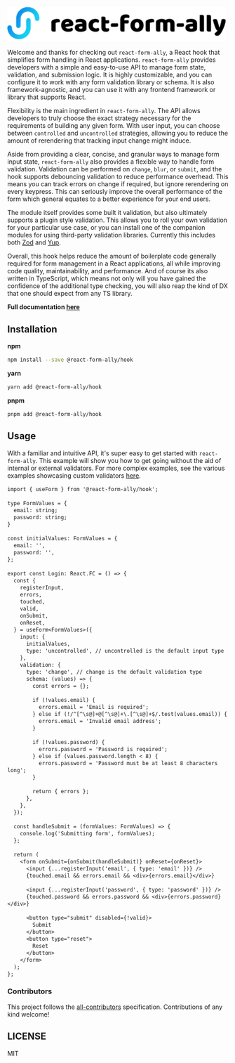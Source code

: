 <img src="https://github.com/platypusrex/react-form-ally/blob/master/docs/public/default.svg" data-canonical-src="https://github.com/platypusrex/react-form-ally/blob/master/docs/public/default.svg" width="500" />

Welcome and thanks for checking out `react-form-ally`, a React hook that simplifies form handling in React applications.
`react-form-ally` provides developers with a simple and easy-to-use API to manage form state, validation, and
submission logic. It is highly customizable, and you can configure it to work with any form validation library or
schema. It is also framework-agnostic, and you can use it with any frontend framework or library that supports React.

Flexibility is the main ingredient in `react-form-ally`. The API allows developers to truly choose the exact strategy
necessary for the requirements of building any given form. With user input, you can choose between `controlled` and
`uncontrolled` strategies, allowing you to reduce the amount of rerendering that tracking input change might induce.

Aside from providing a clear, concise, and granular ways to manage form input state, `react-form-ally` also provides
a flexible way to handle form validation. Validation can be performed on `change`, `blur`, or `submit`, and the hook
supports debouncing validation to reduce performance overhead. This means you can track errors on change if required,
but ignore rerendering on every keypress. This can seriously improve the overall performance of the form which general
equates to a better experience for your end users.

The module itself provides some built it validation, but also ultimately supports a plugin style validation. This
allows you to roll your own validation for your particular use case, or you can install one of the companion modules
for using third-party validation libraries. Currently this includes both [Zod](https://zod.dev) and
[Yup](https://github.com/jquense/yup).

Overall, this hook helps reduce the amount of boilerplate code generally required for form management in a React
applications, all while improving code quality, maintainability, and performance. And of course its also written in
TypeScript, which means not only will you have gained the confidence of the additional type checking, you will also
reap the kind of DX that one should expect from any TS library.

**Full documentation [here](https://react-form-ally-docs.vercel.app/)**

## Installation
**npm**
```bash copy
npm install --save @react-form-ally/hook
```
**yarn**
```bash copy
yarn add @react-form-ally/hook
```
**pnpm**
```bash copy
pnpm add @react-form-ally/hook
```

## Usage
With a familiar and intuitive API, it's super easy to get started with `react-form-ally`. This example will show you
how to get going without the aid of internal or external validators. For more complex examples, see the various examples
showcasing custom validators [here](https://github.com/platypusrex/react-form-ally/tree/master/examples/form-hook).

```tsx filename="Login.tsx"
import { useForm } from '@react-form-ally/hook';

type FormValues = {
  email: string;
  password: string;
}

const initialValues: FormValues = {
  email: '',
  password: '',
};

export const Login: React.FC = () => {
  const {
    registerInput,
    errors,
    touched,
    valid,
    onSubmit,
    onReset,
  } = useForm<FormValues>({
    input: {
      initialValues,
      type: 'uncontrolled', // uncontrolled is the default input type
    },
    validation: {
      type: 'change', // change is the default validation type
      schema: (values) => {
        const errors = {};

        if (!values.email) {
          errors.email = 'Email is required';
        } else if (!/^[^\s@]+@[^\s@]+\.[^\s@]+$/.test(values.email)) {
          errors.email = 'Invalid email address';
        }

        if (!values.password) {
          errors.password = 'Password is required';
        } else if (values.password.length < 8) {
          errors.password = 'Password must be at least 8 characters long';
        }

        return { errors };
      },
    },
  });

  const handleSubmit = (formValues: FormValues) => {
    console.log('Submitting form', formValues);
  };

  return (
    <form onSubmit={onSubmit(handleSubmit)} onReset={onReset}>
      <input {...registerInput('email', { type: 'email' })} />
      {touched.email && errors.email && <div>{errors.email}</div>}

      <input {...registerInput('password', { type: 'password' })} />
      {touched.password && errors.password && <div>{errors.password}</div>}

      <button type="submit" disabled={!valid}>
        Submit
      </button>
      <button type="reset">
        Reset
      </button>
    </form>
  );
};
```

### Contributors
This project follows the [all-contributors](https://github.com/all-contributors/all-contributors) specification. Contributions of any kind welcome!

## LICENSE
MIT
